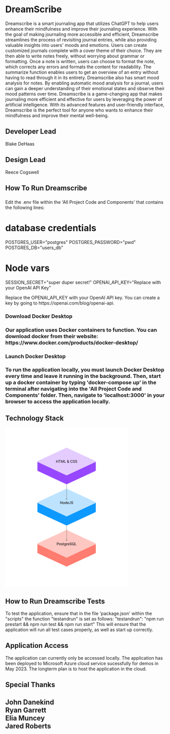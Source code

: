 <h1>DreamScribe</h1>

<p>Dreamscribe is a smart journaling app that utilizes ChatGPT to help users enhance their mindfulness and improve their journaling experience. With the goal of making journaling more accessible and efficient, Dreamscribe streamlines the process of revisiting journal entries, while also providing valuable insights into users' moods and emotions. Users can create customized journals complete with a cover theme of their choice. They are then able to write notes freely, without worrying about grammar or formatting. Once a note is written, users can choose to format the note, which corrects any errors and formats the content for readability. The summarize function enables users to get an overview of an entry without having to read through it in its entirety. Dreamscribe also has smart mood analysis for notes. By enabling automatic mood analysis for a journal, users can gain a deeper understanding of their emotional states and observe their mood patterns over time. Dreamscribe is a game-changing app that makes journaling more efficient and effective for users by leveraging the power of artificial intelligence. With its advanced features and user-friendly interface, Dreamscribe is the perfect tool for anyone who wants to enhance their mindfulness and improve their mental well-being.

<h2>Developer Lead</h2>
<p>
Blake DeHaas<br>
</p>

<h2>Design Lead</h2>
<p>
Reece Cogswell<br>
</p>

<h2> How To Run Dreamscribe </h2>
<h3> <Add your OpenAI API key to the .env> </h3>
<p> Edit the .env file within the 'All Project Code and Components' that contains the following lines:</p>

# database credentials
POSTGRES_USER="postgres"
POSTGRES_PASSWORD="pwd"
POSTGRES_DB="users_db"

# Node vars
SESSION_SECRET="super duper secret!"
OPENAI_API_KEY="Replace with your OpenAI API Key"

<p> Replace the OPENAI_API_KEY with your OpenAI API key. You can create a key by going to https://openai.com/blog/openai-api. </p>

<h3> Download Docker Desktop <h3>
<p>Our application uses Docker containers to function.
You can download docker from their website: https://www.docker.com/products/docker-desktop/
</p>

<h3> Launch Docker Desktop <h3>
<p>To run the application locally, you must launch Docker Desktop every time and leave it running in the background.
Then, start up a docker container by typing 'docker-compose up' in the terminal after navigating into the 'All Project Code and Components' folder. Then, navigate to 'localhost:3000' in your browser to access the application locally.</p>

<h2> Technology Stack </h2>
<img src="All Project Code and Components/resources/images/tech_stack.png" height="500">

<h2> How to Run Dreamscribe Tests </h2>
<p>To test the application, ensure that in the file 'package.json' within the "scripts" the function "testandrun" is set as follows: 
"testandrun": "npm run prestart && npm run test && npm run start"
This will ensure that the application will run all test cases properly, as well as start up correctly.</p>

<h2> Application Access </h2>
<p>The application can currently only be accessed locally. The application has been deployed to Microsoft Azure cloud service sucessfully for demos in May 2023. The longterm plan is to host the application in the cloud.</p>

<h2> Special Thanks <h2>
<p>
John Danekind<br>
Ryan Garrett<br>
Elia Muncey<br>
Jared Roberts<br>
</p>
